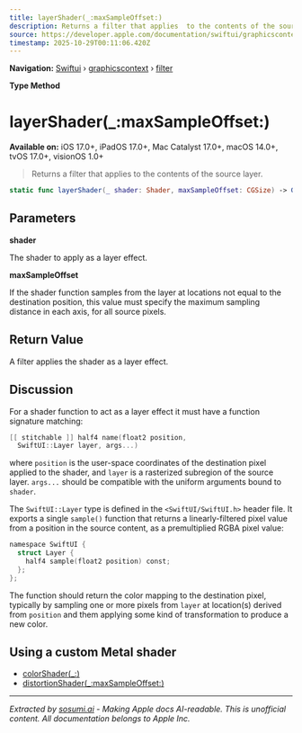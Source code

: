 ```yaml
---
title: layerShader(_:maxSampleOffset:)
description: Returns a filter that applies  to the contents of the source layer.
source: https://developer.apple.com/documentation/swiftui/graphicscontext/filter/layershader(_:maxsampleoffset:)
timestamp: 2025-10-29T00:11:06.420Z
---
```


**Navigation:** [Swiftui](/documentation/swiftui) › [graphicscontext](/documentation/swiftui/graphicscontext) › [filter](/documentation/swiftui/graphicscontext/filter)

**Type Method**

# layerShader(_:maxSampleOffset:)

**Available on:** iOS 17.0+, iPadOS 17.0+, Mac Catalyst 17.0+, macOS 14.0+, tvOS 17.0+, visionOS 1.0+

> Returns a filter that applies  to the contents of the source layer.

```swift
static func layerShader(_ shader: Shader, maxSampleOffset: CGSize) -> GraphicsContext.Filter
```

## Parameters

**shader**

The shader to apply as a layer effect.



**maxSampleOffset**

If the shader function samples from the layer at locations not equal to the destination position, this value must specify the maximum sampling distance in each axis, for all source pixels.



## Return Value

A filter applies the shader as a layer effect.

## Discussion

For a shader function to act as a layer effect it must have a function signature matching:

```swift
[[ stitchable ]] half4 name(float2 position,
  SwiftUI::Layer layer, args...)
```

where `position` is the user-space coordinates of the destination pixel applied to the shader, and `layer` is a rasterized subregion of the source layer. `args...` should be compatible with the uniform arguments bound to `shader`.

The `SwiftUI::Layer` type is defined in the `<SwiftUI/SwiftUI.h>` header file. It exports a single `sample()` function that returns a linearly-filtered pixel value from a position in the source content, as a premultiplied RGBA pixel value:

```swift
namespace SwiftUI {
  struct Layer {
    half4 sample(float2 position) const;
  };
};
```

The function should return the color mapping to the destination pixel, typically by sampling one or more pixels from `layer` at location(s) derived from `position` and them applying some kind of transformation to produce a new color.

## Using a custom Metal shader

- [colorShader(_:)](/documentation/swiftui/graphicscontext/filter/colorshader(_:))
- [distortionShader(_:maxSampleOffset:)](/documentation/swiftui/graphicscontext/filter/distortionshader(_:maxsampleoffset:))

---

*Extracted by [sosumi.ai](https://sosumi.ai) - Making Apple docs AI-readable.*
*This is unofficial content. All documentation belongs to Apple Inc.*
